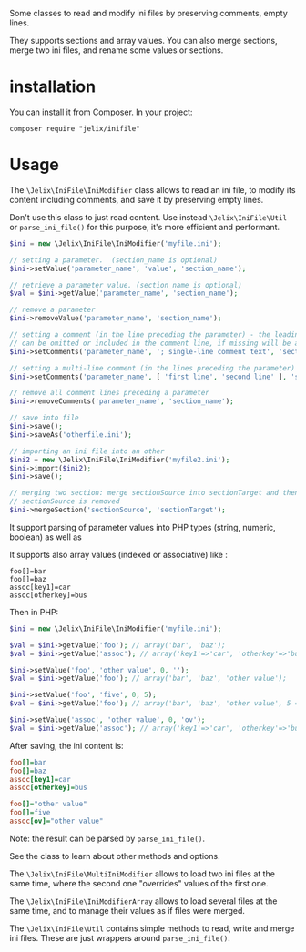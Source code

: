 Some classes to read and modify ini files by preserving comments, empty lines.

They supports sections and array values. You can also merge sections, merge two
ini files, and rename some values or sections.

# installation

You can install it from Composer. In your project:

```
composer require "jelix/inifile"
```

# Usage

The ```\Jelix\IniFile\IniModifier``` class allows to read an ini file, to modify its
content including comments, and save it by preserving empty lines.

Don't use this class to just read content. Use instead ```\Jelix\IniFile\Util``` or
```parse_ini_file()``` for this purpose, it's more efficient and performant.


```php
$ini = new \Jelix\IniFile\IniModifier('myfile.ini');

// setting a parameter.  (section_name is optional)
$ini->setValue('parameter_name', 'value', 'section_name');

// retrieve a parameter value. (section_name is optional)
$val = $ini->getValue('parameter_name', 'section_name');

// remove a parameter
$ini->removeValue('parameter_name', 'section_name');

// setting a comment (in the line preceding the parameter) - the leading ';'
// can be omitted or included in the comment line, if missing will be added
$ini->setComments('parameter_name', '; single-line comment text', 'section_name');

// setting a multi-line comment (in the lines preceding the parameter)
$ini->setComments('parameter_name', [ 'first line', 'second line' ], 'section_name');

// remove all comment lines preceding a parameter
$ini->removeComments('parameter_name', 'section_name');

// save into file
$ini->save();
$ini->saveAs('otherfile.ini');

// importing an ini file into an other
$ini2 = new \Jelix\IniFile\IniModifier('myfile2.ini');
$ini->import($ini2);
$ini->save();

// merging two section: merge sectionSource into sectionTarget and then 
// sectionSource is removed
$ini->mergeSection('sectionSource', 'sectionTarget');

```

It support parsing of parameter values into PHP types (string, numeric, boolean) as well as 

It supports also array values (indexed or associative) like :

```
foo[]=bar
foo[]=baz
assoc[key1]=car
assoc[otherkey]=bus
```

Then in PHP:

```php
$ini = new \Jelix\IniFile\IniModifier('myfile.ini');

$val = $ini->getValue('foo'); // array('bar', 'baz');
$val = $ini->getValue('assoc'); // array('key1'=>'car', 'otherkey'=>'bus');

$ini->setValue('foo', 'other value', 0, '');
$val = $ini->getValue('foo'); // array('bar', 'baz', 'other value');

$ini->setValue('foo', 'five', 0, 5);
$val = $ini->getValue('foo'); // array('bar', 'baz', 'other value', 5 => 'five');

$ini->setValue('assoc', 'other value', 0, 'ov');
$val = $ini->getValue('assoc'); // array('key1'=>'car', 'otherkey'=>'bus', 'ov'=>'other value');
```

After saving, the ini content is:

```ini
foo[]=bar
foo[]=baz
assoc[key1]=car
assoc[otherkey]=bus

foo[]="other value"
foo[]=five
assoc[ov]="other value"
```

Note: the result can be parsed by `parse_ini_file()`.


See the class to learn about other methods and options.

The ```\Jelix\IniFile\MultiIniModifier``` allows to load two ini files at the same time,
where the second one "overrides" values of the first one.

The ```\Jelix\IniFile\IniModifierArray``` allows to load several files at the 
same time, and to manage their values as if files were merged.

The ```\Jelix\IniFile\Util``` contains simple methods to read, write and merge ini files.
These are just wrappers around ```parse_ini_file()```.
